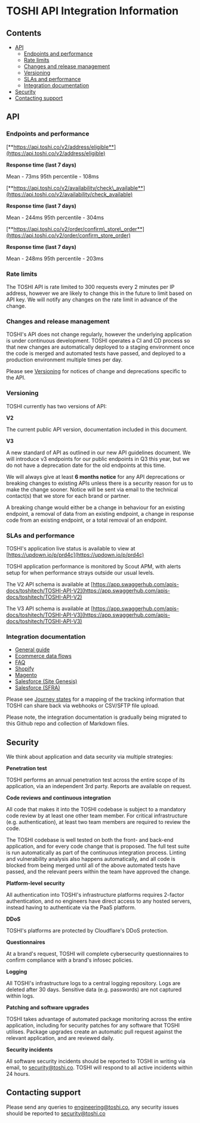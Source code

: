 # TOSHI API Integration Information

## Contents
* [API](#api)
  * [Endpoints and performance](#endpoints-and-performance)
  * [Rate limits](#rate-limits)
  * [Changes and release management](#changes-and-release-management)
  * [Versioning](#versioning)
  * [SLAs and performance](#slas-and-performance)
  * [Integration documentation](#integration-documentation)
* [Security](#security)
* [Contacting support](#contacting-support)

## API

### Endpoints and performance

[**https://api.toshi.co/v2/address/eligible**](https://api.toshi.co/v2/address/eligible)

**Response time (last 7 days)**

Mean - 73ms
95th percentile - 108ms

[**https://api.toshi.co/v2/availability/check\_available**](https://api.toshi.co/v2/availability/check_available)

**Response time (last 7 days)**

Mean - 244ms
95th percentile - 304ms

[**https://api.toshi.co/v2/order/confirm\_store\_order**](https://api.toshi.co/v2/order/confirm_store_order)

**Response time (last 7 days)**

Mean - 248ms
95th percentile - 203ms

### Rate limits

The TOSHI API is rate limited to 300 requests every 2 minutes per IP address, however we are likely to change this in the future to limit based on API key. We will notify any changes on the rate limit in advance of the change.

### Changes and release management

TOSHI's API does not change regularly, however the underlying application is under continuous development. TOSHI operates a CI and CD process so that new changes are automatically deployed to a staging environment once the code is merged and automated tests have passed, and deployed to a production environment multiple times per day.

Please see [Versioning](#versioning) for notices of change and deprecations specific to the API.

### Versioning

TOSHI currently has two versions of API:

**V2**

The current public API version, documentation included in this document.

**V3**

A new standard of API as outlined in our new API guidelines document. We will introduce v3 endpoints for our public endpoints in Q3 this year, but we do not have a deprecation date for the old endpoints at this time.

We will always give at least **6 months notice** for any API deprecations or breaking changes to existing APIs unless there is a security reason for us to make the change sooner. Notice will be sent via email to the technical contact(s) that we store for each brand or partner.

A breaking change would either be a change in behaviour for an existing endpoint, a removal of data from an existing endpoint, a change in response code from an existing endpoint, or a total removal of an endpoint.

### SLAs and performance

TOSHI's application live status is available to view at [https://updown.io/p/prd4c](https://updown.io/p/prd4c)

TOSHI application performance is monitored by Scout APM, with alerts setup for when performance strays outside our usual levels.

The V2 API schema is available at [https://app.swaggerhub.com/apis-docs/toshitech/TOSHI-API-V2](https://app.swaggerhub.com/apis-docs/toshitech/TOSHI-API-V2)

The V3 API schema is available at [https://app.swaggerhub.com/apis-docs/toshitech/TOSHI-API-V3](https://app.swaggerhub.com/apis-docs/toshitech/TOSHI-API-V3)

### Integration documentation

* [General guide](integration_general.md)
* [Ecommerce data flows](ecommerce_data_flows.md)
* [FAQ](integration_faq.md)
* [Shopify](integration_shopify.md)
* [Magento](https://github.com/toshitech/toshi-magento-plugin)
* [Salesforce (Site Genesis)](https://github.com/toshitech/toshi-salesforce-cartridge)
* [Salesforce (SFRA)](https://github.com/toshitech/toshi-salesforce-cartridge-sfra)

Please see [Journey states](journey_states.md) for a mapping of the tracking information that TOSHI can share back via webhooks or CSV/SFTP file upload.

Please note, the integration documentation is gradually being migrated to this Github repo and collection of Markdown files.

## Security

We think about application and data security via multiple strategies:

**Penetration test**

TOSHI performs an annual penetration test across the entire scope of its application, via an independent 3rd party. Reports are available on request.

**Code reviews and continuous integration**

All code that makes it into the TOSHI codebase is subject to a mandatory code review by at least one other team member. For critical infrastructure (e.g. authentication), at least two team members are required to review the code.

The TOSHI codebase is well tested on both the front- and back-end application, and for every code change that is proposed. The full test suite is run automatically as part of the continuous integration process. Linting and vulnerability analysis also happens automatically, and all code is blocked from being merged until all of the above automated tests have passed, and the relevant peers within the team have approved the change.

**Platform-level security**

All authentication into TOSHI's infrastructure platforms requires 2-factor authentication, and no engineers have direct access to any hosted servers, instead having to authenticate via the PaaS platform.

**DDoS**

TOSHI's platforms are protected by Cloudflare's DDoS protection.

**Questionnaires**

At a brand's request, TOSHI will complete cybersecurity questionnaires to confirm compliance with a brand's infosec policies.

**Logging**

All TOSHI's infrastructure logs to a central logging repository. Logs are deleted after 30 days. Sensitive data (e.g. passwords) are not captured within logs.

**Patching and software upgrades**

TOSHI takes advantage of automated package monitoring across the entire application, including for security patches for any software that TOSHI utilises. Package upgrades create an automatic pull request against the relevant application, and are reviewed daily.

**Security incidents**

All software security incidents should be reported to TOSHI in writing via email, to [security@toshi.co](mailto:security@toshi.co). TOSHI will respond to all active incidents within 24 hours.

## Contacting support

Please send any queries to [engineering@toshi.co](mailto:engineering@toshi.co), any security issues should be reported to [security@toshi.co](mailto:security@toshi.co)
